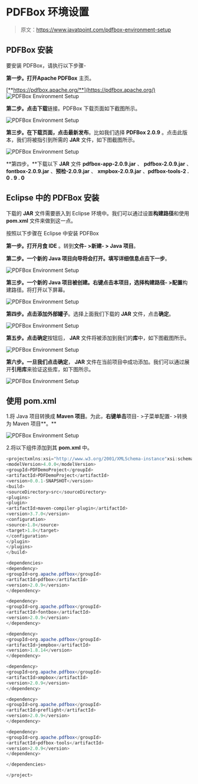 # PDFBox 环境设置

> 原文：<https://www.javatpoint.com/pdfbox-environment-setup>

## PDFBox 安装

要安装 PDFBox，请执行以下步骤-

**第一步。**打开**Apache PDFBox** 主页。

[**https://pdfbox.apache.org/**](https://pdfbox.apache.org/)
![PDFBox Environment Setup](img/a26d07e8469b492cca95d1da75f6d143.png)

**第二步。**点击**下载**链接。PDFBox 下载页面如下截图所示。

![PDFBox Environment Setup](img/6a9a3413977c831bdf40c5a824ea3591.png)

**第三步。**在下载页面，点击**最新发布**。比如我们选择 **PDFBox 2.0.9** 。点击此版本，我们将被指引到所需的 **JAR** 文件，如下图截图所示。

![PDFBox Environment Setup](img/4d763b7e5e9a5d316eb42162ee345fee.png)

**第四步。**下载以下 **JAR** 文件 **pdfbox-app-2.0.9.jar** 、 **pdfbox-2.0.9.jar** 、 **fontbox-2.0.9.jar** 、**预检-2.0.9.jar** 、 **xmpbox-2.0.9.jar** 、**pdfbox-tools-2 . 0 . 9 . 0**

## Eclipse 中的 PDFBox 安装

下载的 **JAR** 文件需要嵌入到 Eclipse 环境中。我们可以通过设置**构建路径**和使用 **pom.xml** 文件来做到这一点。

按照以下步骤在 Eclipse 中安装 PDFBox

**第一步。**打开**月食 IDE** 。转到**文件- >新建- > Java 项目**。

**第二步。**一个新的 **Java 项目向导**将会打开。填写详细信息**点击下一步**。

![PDFBox Environment Setup](img/649817eeebe13c3ce2cdd8078d7ec39c.png)

**第三步。**一个新的 Java 项目被创建。**右键点击本项目**，选择**构建路径- >配置**构建路径。将打开以下屏幕。

![PDFBox Environment Setup](img/66626575fbf5c076f32adb565a5892c5.png)

**第四步。**点击**添加外部罐子**。选择上面我们下载的 **JAR** 文件，点击**确定**。

![PDFBox Environment Setup](img/ae485a1ee5a5033d4d3842de943c950d.png)

**第五步。**点击**确定**按钮后， **JAR** 文件将被添加到我们的**库**中，如下图截图所示。

![PDFBox Environment Setup](img/adabea5ec0fde2273033fe772c85a64d.png)

**第六步。**一旦我们点击**确定**， **JAR** 文件在当前项目中成功添加。我们可以通过展开**引用库**来验证这些库，如下图所示。

![PDFBox Environment Setup](img/c264b47b0252adf3260707ec0262312f.png)

## 使用 pom.xml

1.将 Java 项目转换成 **Maven 项目**。为此，**右键单击**项目- >子菜单配置- >转换为 Maven 项目**。**

![PDFBox Environment Setup](img/e709b1b99adf258ac5c762f780c7245a.png)

2.将以下组件添加到其 **pom.xml** 中。

```java
<projectxmlns:xsi="http://www.w3.org/2001/XMLSchema-instance"xsi:schemaLocation="http://maven.apache.org/POM/4.0.0 http://maven.apache.org/xsd/maven-4.0.0.xsd">
<modelVersion>4.0.0</modelVersion>
<groupId>PDFDemoProject</groupId>
<artifactId>PDFDemoProject</artifactId>
<version>0.0.1-SNAPSHOT</version>
<build>
<sourceDirectory>src</sourceDirectory>
<plugins>
<plugin>
<artifactId>maven-compiler-plugin</artifactId>
<version>3.7.0</version>
<configuration>
<source>1.8</source>
<target>1.8</target>
</configuration>
</plugin>
</plugins>
</build>

<dependencies>
<dependency>
<groupId>org.apache.pdfbox</groupId>
<artifactId>pdfbox</artifactId>
<version>2.0.9</version>
</dependency>

<dependency>
<groupId>org.apache.pdfbox</groupId>
<artifactId>fontbox</artifactId>
<version>2.0.9</version>
</dependency>

<dependency>
<groupId>org.apache.pdfbox</groupId>
<artifactId>jempbox</artifactId>
<version>1.8.14</version>
</dependency>

<dependency>
<groupId>org.apache.pdfbox</groupId>
<artifactId>xmpbox</artifactId>
<version>2.0.9</version>
</dependency>

<dependency>
<groupId>org.apache.pdfbox</groupId>
<artifactId>preflight</artifactId>
<version>2.0.9</version>
</dependency>

<dependency>
<groupId>org.apache.pdfbox</groupId>
<artifactId>pdfbox-tools</artifactId>
<version>2.0.9</version>
</dependency>

</dependencies>

</project>

```